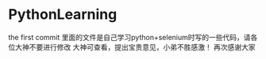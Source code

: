 # PythonLearning
the first  commit
里面的文件是自己学习python+selenium时写的一些代码，请各位大神不要进行修改
大神可查看，提出宝贵意见，小弟不胜感激！
再次感谢大家
